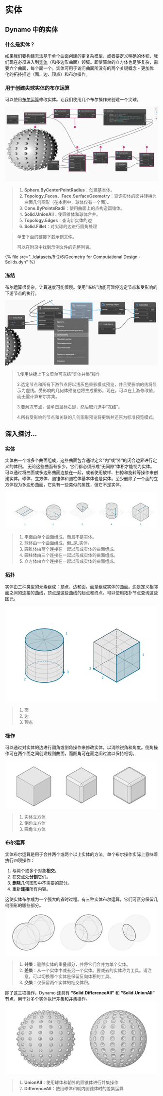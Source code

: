 # 实体

## Dynamo 中的实体

### 什么是实体？

如果我们要构建无法基于单个曲面创建的更复杂模型，或者要定义明确的体积，我们现在必须进入到[实体](5-6\_solids.md#solids)（和多边形曲面）领域。即使简单的立方体也足够复杂，需要六个曲面，每个面一个。实体可用于访问曲面所没有的两个关键概念 - 更加优化的拓扑描述（面、边、顶点）和布尔操作。

### 用于创建尖球实体的布尔运算

可以使用[布尔运算](5-6\_solids.md#boolean-operations)修改实体。让我们使用几个布尔操作来创建一个尖球。

![](../images/5-2/6/solids-spikyball.jpg)

> 1. **Sphere.ByCenterPointRadius**：创建基本体。
> 2. **Topology.Faces**、**Face.SurfaceGeometry**：查询实体的面并转换为曲面几何图形（在本例中，球体仅有一个面）。
> 3. **Cone.ByPointsRadii**：使用曲面上的点构造圆锥体。
> 4. **Solid.UnionAll**：使圆锥体和球体合并。
> 5. **Topology.Edges**：查询新实体的边
> 6. **Solid.Fillet**：对尖球的边进行圆角处理

> 单击下面的链接下载示例文件。
>
> 可以在附录中找到示例文件的完整列表。

{% file src="../datasets/5-2/6/Geometry for Computational Design - Solids.dyn" %}

### 冻结

布尔运算很复杂，计算速度可能很慢。使用“冻结”功能可暂停选定节点和受影响的下游节点的执行。

![](../images/5-2/6/solids-freezenode.jpg)

> 1.使用快捷上下文菜单可冻结“实体并集”操作
>
> 2\.选定节点和所有下游节点将以浅灰色重影模式预览，并且受影响的线将显示为虚线。受影响的几何体预览也将生成重影。现在，可以在上游修改值，而无需计算布尔并集。
>
> 3\.要解冻节点，请单击鼠标右键，然后取消选中“冻结”。
>
> 4\.所有受影响的节点和关联的几何图形预览将更新并还原为标准预览模式。

## 深入探讨...

### 实体

实体由一个或多个曲面组成，这些曲面包含通过定义“内”或“外”的闭合边界进行定义的体积。 无论这些曲面有多少，它们都必须形成“无间隙”体积才能视为实体。可以通过将曲面或多边形曲面连接在一起，或者使用放样、扫掠和旋转等操作来创建实体。球体、立方体、圆锥体和圆柱体基本体也是实体。至少删除了一个面的立方体视为多边形曲面，它具有一些类似的属性，但它不是实体。

![实体](../images/5-2/6/Primitives.jpg)

> 1. 平面由单个曲面组成，而且不是实体。
> 2. 球体由一个曲面组成，但_是_实体。
> 3. 圆锥体由两个连接在一起以形成实体的曲面组成。
> 4. 圆柱体由三个连接在一起以形成实体的曲面组成。
> 5. 立方体由六个连接在一起以形成实体的曲面组成。

### 拓扑

实体由三种类型的元素组成：顶点、边和面。面是组成实体的曲面。边是定义相邻面之间的连接的曲线，顶点是这些曲线的起点和终点。可以使用拓扑节点查询这些图元。

![拓扑](../images/5-2/6/Solid-topology.jpg)

> 1. 面
> 2. 边
> 3. 顶点

### 操作

可以通过对实体的边进行圆角或倒角操作来修改实体，以消除锐角和角度。倒角操作可在两个面之间创建规则曲面，而圆角可在面之间过渡以保持相切。

![](../images/5-2/6/SolidOperations.jpg)

> 1. 实体立方体
> 2. 倒角立方体
> 3. 圆角立方体

### 布尔运算

实体布尔运算是用于合并两个或两个以上实体的方法。单个布尔操作实际上意味着执行四项操作：

1. 与两个或多个对象**相交**。
2. 在交点处**分割**它们。
3. **删除**几何图形中不需要的部分。
4. 重新**连接**所有内容。

这使实体布尔成为一个强大的省时过程。有三种实体布尔运算，它们可区分保留几何图形的哪些部分。![Solid Boolean](../images/5-2/6/SolidBooleans.jpg)

> 1. **并集**：删除实体的重叠部分，并将它们合并为单个实体。
> 2. **差集**：从一个实体中减去另一个实体。要减去的实体称为工具。请注意，可以切换哪个实体是保留反向体积的工具。
> 3. **交集**：仅保留两个实体的相交体积。

除了这三项操作，Dynamo 还具有 **“Solid.DifferenceAll”** 和 **“Solid.UnionAll”** 节点，用于对多个实体执行差集和并集操作。![](../images/5-2/6/BooleanAll.jpg)

> 1. **UnionAll**：使用球体和朝外的圆锥体进行并集操作
> 2. **DifferenceAll**：使用球体和朝内圆锥体时的差集运算

##
